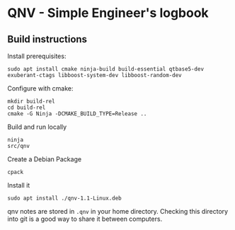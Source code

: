 # QNV - Simple Engineer's logbook

## Build instructions

Install prerequisites:

	sudo apt install cmake ninja-build build-essential qtbase5-dev exuberant-ctags libboost-system-dev libboost-random-dev

Configure with cmake:

	mkdir build-rel
	cd build-rel
	cmake -G Ninja -DCMAKE_BUILD_TYPE=Release ..

Build and run locally

	ninja
	src/qnv

Create a Debian Package

    cpack

Install it

    sudo apt install ./qnv-1.1-Linux.deb

qnv notes are stored in `.qnv` in your home directory.
Checking this directory into git is a good way to share it between computers.
